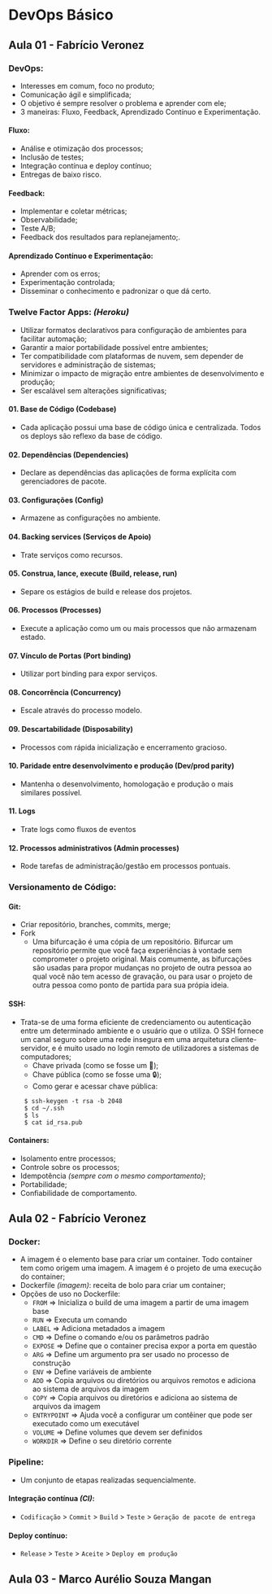 # DevOps Básico

## Aula 01 - Fabrício Veronez

### DevOps:
  - Interesses em comum, foco no produto;
  - Comunicação ágil e simplificada;
  - O objetivo é sempre resolver o problema e aprender com ele;
  - 3 maneiras: Fluxo, Feedback, Aprendizado Contínuo e Experimentação.

#### Fluxo:
  - Análise e otimização dos processos;
  - Inclusão de testes;
  - Integração contínua e deploy contínuo;
  - Entregas de baixo risco.

#### Feedback:
  - Implementar e coletar métricas;
  - Observabilidade;
  - Teste A/B;
  - Feedback dos resultados para replanejamento;.
  
#### Aprendizado Contínuo e Experimentação:
  - Aprender com os erros;
  - Experimentação controlada;
  - Disseminar o conhecimento e padronizar o que dá certo.

### Twelve Factor Apps: _(Heroku)_
  - Utilizar formatos declarativos para configuração de ambientes para facilitar automação;
  - Garantir a maior portabilidade possível entre ambientes;
  - Ter compatibilidade com plataformas de nuvem, sem depender de servidores e administração de sistemas;
  - Minimizar o impacto de migração entre ambientes de desenvolvimento e produção;
  - Ser escalável sem alterações significativas;

#### 01. Base de Código (Codebase)
  - Cada aplicação possui uma base de código única e centralizada. Todos os deploys são reflexo da base de código.

#### 02. Dependências (Dependencies)
  - Declare as dependências das aplicações de forma explícita com gerenciadores de pacote.

#### 03. Configurações (Config)
  - Armazene as configurações no ambiente.

#### 04. Backing services (Serviços de Apoio)
  - Trate serviços como recursos.

#### 05. Construa, lance, execute (Build, release, run)
  - Separe os estágios de build e release dos projetos.

#### 06. Processos (Processes)
  - Execute a aplicação como um ou mais processos que não armazenam estado.

#### 07. Vínculo de Portas (Port binding)
  - Utilizar port binding para expor serviços.

#### 08. Concorrência (Concurrency)
  - Escale através do processo modelo.

#### 09. Descartabilidade (Disposability)
  - Processos com rápida inicialização e encerramento gracioso.

#### 10. Paridade entre desenvolvimento e produção (Dev/prod parity)
  - Mantenha o desenvolvimento, homologação e produção o mais similares possível.

#### 11. Logs
  - Trate logs como fluxos de eventos

#### 12. Processos administrativos (Admin processes)
  - Rode tarefas de administração/gestão em processos pontuais.

### Versionamento de Código:

#### Git:
  - Criar repositório, branches, commits, merge;
  - Fork
    - Uma bifurcação é uma cópia de um repositório. Bifurcar um repositório permite que você faça experiências à vontade sem comprometer o projeto original. Mais comumente, as bifurcações são usadas para propor mudanças no projeto de outra pessoa ao qual você não tem acesso de gravação, ou para usar o projeto de outra pessoa como ponto de partida para sua própia ideia.

#### SSH:
  - Trata-se de uma forma eficiente de credenciamento ou autenticação entre um determinado ambiente e o usuário que o utiliza. O SSH fornece um canal seguro sobre uma rede insegura em uma arquitetura cliente-servidor, e é muito usado no login remoto de utilizadores a sistemas de computadores;
    - Chave privada (como se fosse um 🔑);
    - Chave pública (como se fosse uma 🔒);
    - Como gerar e acessar chave pública:
    ```
     $ ssh-keygen -t rsa -b 2048
     $ cd ~/.ssh
     $ ls
     $ cat id_rsa.pub
    ```
 
 #### Containers:
  - Isolamento entre processos;
  - Controle sobre os processos;
  - Idempotência _(sempre com o mesmo comportamento)_;
  - Portabilidade;
  - Confiabilidade de comportamento.
    
## Aula 02 - Fabrício Veronez

### Docker:
  - A imagem é o elemento base para criar um container. Todo container tem como origem uma imagem. A imagem é o projeto de uma execução do container;
  - Dockerfile _(imagem)_: receita de bolo para criar um container;
  - Opções de uso no Dockerfile:
    - `FROM` => Inicializa o build de uma imagem a partir de uma imagem base
    - `RUN` => Executa um comando
    - `LABEL` => Adiciona metadados a imagem
    - `CMD` => Define o comando e/ou os parâmetros padrão
    - `EXPOSE` => Define que o container precisa expor a porta em questão
    - `ARG` => Define um argumento pra ser usado no processo de construção
    - `ENV` => Define variáveis de ambiente
    - `ADD` => Copia arquivos ou diretórios ou arquivos remotos e adiciona ao sistema de arquivos da imagem
    - `COPY` => Copia arquivos ou diretórios e adiciona ao sistema de arquivos da imagem
    - `ENTRYPOINT` => Ajuda você a configurar um contêiner que pode ser executado como um executável
    - `VOLUME` => Define volumes que devem ser definidos
    - `WORKDIR` => Define o seu diretório corrente

### Pipeline:
  - Um conjunto de etapas realizadas sequencialmente.

#### Integração contínua _(CI)_:
  - `Codificação` > `Commit` > `Build` > `Teste` > `Geração de pacote de entrega`

#### Deploy contínuo:
- `Release` > `Teste` > `Aceite` > `Deploy em produção`

## Aula 03 - Marco Aurélio Souza Mangan
